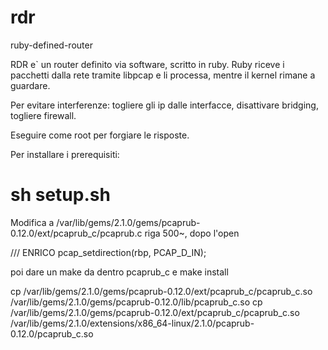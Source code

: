 # rdr
ruby-defined-router


RDR e` un router definito via software, scritto in ruby.
Ruby riceve i pacchetti dalla rete tramite libpcap e li processa, mentre il kernel rimane a guardare.

Per evitare interferenze: togliere gli ip dalle interfacce, disattivare bridging, togliere firewall.

Eseguire come root per forgiare le risposte.

Per installare i prerequisiti:
# sh setup.sh

Modifica a /var/lib/gems/2.1.0/gems/pcaprub-0.12.0/ext/pcaprub_c/pcaprub.c
riga 500~, dopo l'open

  /// ENRICO
  pcap_setdirection(rbp, PCAP_D_IN);

poi dare un make da dentro pcaprub_c e make install

cp /var/lib/gems/2.1.0/gems/pcaprub-0.12.0/ext/pcaprub_c/pcaprub_c.so /var/lib/gems/2.1.0/gems/pcaprub-0.12.0/lib/pcaprub_c.so
cp /var/lib/gems/2.1.0/gems/pcaprub-0.12.0/ext/pcaprub_c/pcaprub_c.so /var/lib/gems/2.1.0/extensions/x86_64-linux/2.1.0/pcaprub-0.12.0/pcaprub_c.so
